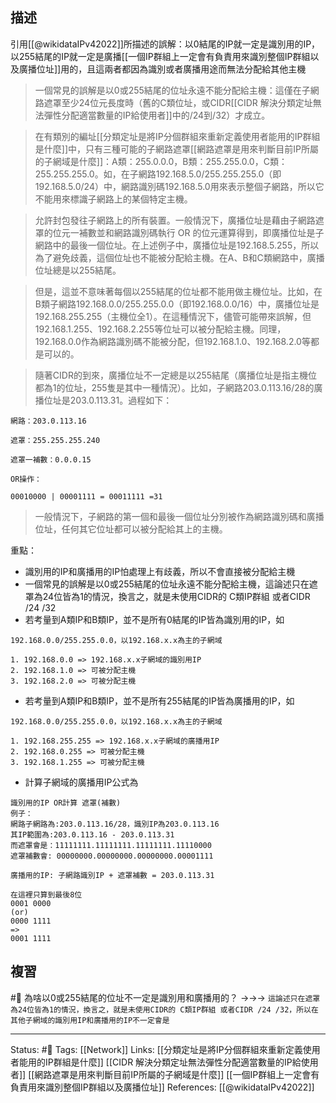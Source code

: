 
## 描述

引用[[@wikidataIPv42022]]所描述的誤解：以0結尾的IP就一定是識別用的IP，以255結尾的IP就一定是廣播[[一個IP群組上一定會有負責用來識別整個IP群組以及廣播位址]]用的，且這兩者都因為識別或者廣播用途而無法分配給其他主機

> 一個常見的誤解是以0或255結尾的位址永遠不能分配給主機：這僅在子網路遮罩至少24位元長度時（舊的C類位址，或CIDR[[CIDR 解決分類定址無法彈性分配適當數量的IP給使用者]]中的/24到/32）才成立。

> 在有類別的編址[[分類定址是將IP分個群組來重新定義使用者能用的IP群組是什麼]]中，只有三種可能的子網路遮罩[[網路遮罩是用來判斷目前IP所屬的子網域是什麼]]：A類：255.0.0.0，B類：255.255.0.0，C類：255.255.255.0。如，在子網路192.168.5.0/255.255.255.0（即192.168.5.0/24）中，網路識別碼192.168.5.0用來表示整個子網路，所以它不能用來標識子網路上的某個特定主機。

> 允許封包發往子網路上的所有裝置。一般情況下，廣播位址是藉由子網路遮罩的位元一補數並和網路識別碼執行 OR 的位元運算得到，即廣播位址是子網路中的最後一個位址。在上述例子中，廣播位址是192.168.5.255，所以為了避免歧義，這個位址也不能被分配給主機。在A、B和C類網路中，廣播位址總是以255結尾。

 > 但是，這並不意味著每個以255結尾的位址都不能用做主機位址。比如，在B類子網路192.168.0.0/255.255.0.0（即192.168.0.0/16）中，廣播位址是192.168.255.255（主機位全1）。在這種情況下，儘管可能帶來誤解，但192.168.1.255、192.168.2.255等位址可以被分配給主機。同理，192.168.0.0作為網路識別碼不能被分配，但192.168.1.0、192.168.2.0等都是可以的。

> 隨著CIDR的到來，廣播位址不一定總是以255結尾（廣播位址是指主機位都為1的位址，255隻是其中一種情況）。比如，子網路203.0.113.16/28的廣播位址是203.0.113.31。過程如下：

```
網路：203.0.113.16

遮罩：255.255.255.240

遮罩一補數：0.0.0.15

OR操作：

00010000 | 00001111 = 00011111 =31
```
> 一般情況下，子網路的第一個和最後一個位址分別被作為網路識別碼和廣播位址，任何其它位址都可以被分配給其上的主機。

重點：
- 識別用的IP和廣播用的IP怕處理上有歧義，所以不會直接被分配給主機
- 一個常見的誤解是以0或255結尾的位址永遠不能分配給主機，這論述只在遮罩為24位皆為1的情況，換言之，就是未使用CIDR的 C類IP群組 或者CIDR /24 /32
- 若考量到A類IP和B類IP，並不是所有0結尾的IP皆為識別用的IP，如

```
192.168.0.0/255.255.0.0，以192.168.x.x為主的子網域

1. 192.168.0.0 => 192.168.x.x子網域的識別用IP
2. 192.168.1.0 => 可被分配主機
3. 192.168.2.0 => 可被分配主機
```
- 若考量到A類IP和B類IP，並不是所有255結尾的IP皆為廣播用的IP，如
```
192.168.0.0/255.255.0.0，以192.168.x.x為主的子網域

1. 192.168.255.255 => 192.168.x.x子網域的廣播用IP
2. 192.168.0.255 => 可被分配主機
3. 192.168.1.255 => 可被分配主機
```


- 計算子網域的廣播用IP公式為
```
識別用的IP OR計算 遮罩(補數)
例子：
網路子網路為:203.0.113.16/28，識別IP為203.0.113.16
其IP範圍為:203.0.113.16 - 203.0.113.31
而遮罩會是：11111111.11111111.11111111.11110000
遮罩補數會: 00000000.00000000.00000000.00001111

廣播用的IP: 子網路識別IP + 遮罩補數 = 203.0.113.31

在這裡只算到最後8位
0001 0000
(or)
0000 1111
=>
0001 1111
```





## 複習

#🧠 為啥以0或255結尾的位址不一定是識別用和廣播用的？ ->->-> `這論述只在遮罩為24位皆為1的情況，換言之，就是未使用CIDR的 C類IP群組 或者CIDR /24 /32，所以在其他子網域的識別用IP和廣播用的IP不一定會是`
<!--SR:!2022-06-04,11,250-->

---
Status: #🌱 
Tags:
[[Network]]
Links:
[[分類定址是將IP分個群組來重新定義使用者能用的IP群組是什麼]]
[[CIDR 解決分類定址無法彈性分配適當數量的IP給使用者]] 
[[網路遮罩是用來判斷目前IP所屬的子網域是什麼]]
[[一個IP群組上一定會有負責用來識別整個IP群組以及廣播位址]]
References:
[[@wikidataIPv42022]]